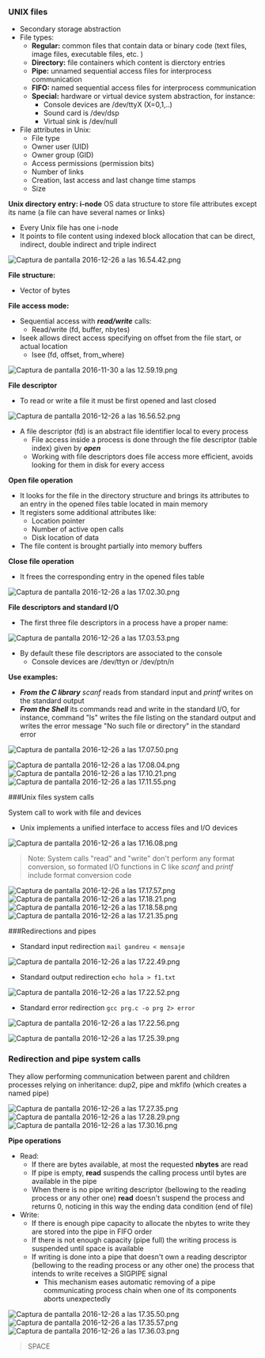 ### UNIX files
+ Secondary storage abstraction
+ File types: 
    + **Regular:** common files that contain data or binary code (text files, image files, executable files, etc. ) 
    + **Directory:** file containers which content is dierctory entries 
    + **Pipe:** unnamed sequential access files for interprocess communication 
    + **FIFO:** named sequential access files for interprocess communication 
    + **Special:** hardware or virtual device system abstraction, for instance: 
        + Console devices are /dev/ttyX (X=0,1,..) 
        + Sound card is /dev/dsp
        + Virtual sink is /dev/null 
+ File attributes in Unix: 
    + File type 
    + Owner user (UID) 
    + Owner group (GID) 
    + Access permissions (permission bits) 
    + Number of links
    + Creation, last access and last change time stamps
    + Size 

**Unix directory entry: i-node** 
OS data structure to store file attributes except its name (a file can have several names or links) 
+ Every Unix file has one i-node
+ It points to file content using indexed block allocation that can be direct, indirect, double indirect and triple indirect

![Captura de pantalla 2016-12-26 a las 16.54.42.png](resources/766BDC96CB530FEBD5AC2DB87602686F.png)

**File structure:**
+ Vector of bytes 

**File access mode:**
+ Sequential access with ***read/write*** calls: 
    + Read/write (fd, buffer, nbytes) 
+ Iseek allows direct access specifying on offset from the file start, or actual location 
    + Isee (fd, offset, from\_where) 

![Captura de pantalla 2016-11-30 a las 12.59.19.png](resources/70570A5DE16770A720426AA7BA8DE6D9.png)

**File descriptor**
+ To read or write a file it must be first opened and last closed

![Captura de pantalla 2016-12-26 a las 16.56.52.png](resources/71430C177AFF3008E637B0B54D9AE4A9.png)

+ A file descriptor (fd) is an abstract file identifier local to every process
    + File access inside a process is done through the file descriptor (table index) given by ***open***
    + Working with file descriptors does file access more efficient, avoids looking for them in disk for every access

**Open file operation**
+ It looks for the file in the directory structure and brings its attributes to an entry in the opened files table located in main memory 
+ It registers some additional attributes like: 
    + Location pointer
    + Number of active open calls
    + Disk location of data 
+ The file content is brought partially into memory buffers 

**Close file operation** 
+ It frees the corresponding entry in the opened files table

![Captura de pantalla 2016-12-26 a las 17.02.30.png](resources/B754368214577AA45688C284D1D7F6C0.png)

**File descriptors and standard I/O** 
+ The first three file descriptors in a process have a proper name:

![Captura de pantalla 2016-12-26 a las 17.03.53.png](resources/9CD1A3B1596F6E4F05544FCDF7A00E0B.png)

+ By default these file descriptors are associated to the console
    + Console devices are /dev/ttyn or /dev/ptn/n 

**Use examples:** 
+ ***From the C library*** *scanf* reads from standard input and *printf* writes on the standard output
+ ***From the Shell*** its commands read and write in the standard I/O, for instance, command "ls" writes the file listing on the standard output and writes the error message "No such file or directory" in the standard error

![Captura de pantalla 2016-12-26 a las 17.07.50.png](resources/A89B194057E42AB890D61003C07DDF67.png)

![Captura de pantalla 2016-12-26 a las 17.08.04.png](resources/DA14082F746FA9E7C7983D761B68F99A.png)
![Captura de pantalla 2016-12-26 a las 17.10.21.png](resources/3DA556E0EE5089B68BD495FB6258D2B8.png)
![Captura de pantalla 2016-12-26 a las 17.11.55.png](resources/E45C97572493F3F2B517D2D2DE6A88BA.png)

###Unix files system calls 

System call to work with file and devices
+ Unix implements a unified interface to access files and I/O devices

![Captura de pantalla 2016-12-26 a las 17.16.08.png](resources/F610A185D5A6DB5D3B05D2D2232DE575.png)

> Note: System calls "read" and "write" don't perform any format conversion, so formated I/O functions in C like *scanf* and *printf* include format conversion code 

![Captura de pantalla 2016-12-26 a las 17.17.57.png](resources/2C72DD74198A621C4A06F12602869F30.png)
![Captura de pantalla 2016-12-26 a las 17.18.21.png](resources/9EF57CA2575456C81A12D0BA0BE88FDC.png)
![Captura de pantalla 2016-12-26 a las 17.18.58.png](resources/B35A065ECA75818C20BEE444E8F7D013.png)
![Captura de pantalla 2016-12-26 a las 17.21.35.png](resources/B602DF79EAD35528F684143FDB63E701.png)

###Redirections and pipes
+ Standard input redirection
  `mail gandreu < mensaje`

![Captura de pantalla 2016-12-26 a las 17.22.49.png](resources/88FF4F23A009BAD6D407CF39989B3B89.png)
+ Standard output redirection
  `echo hola > f1.txt`

![Captura de pantalla 2016-12-26 a las 17.22.52.png](resources/D5964FB171FC801535130E7A5C0EAAE2.png)
+ Standard error redirection
  `gcc prg.c -o prg 2> error`

![Captura de pantalla 2016-12-26 a las 17.22.56.png](resources/CC4DB1EB107D58C93D865EA5BC660A1C.png)

![Captura de pantalla 2016-12-26 a las 17.25.39.png](resources/76DD5C36A5DC24372C8060A5A1458062.png)

### Redirection and pipe system calls

They allow performing communication between parent and children processes relying on inheritance: dup2, pipe and mkfifo (which creates a named pipe) 

![Captura de pantalla 2016-12-26 a las 17.27.35.png](resources/C87ADDBB794BB94DB4C644B92C49E85B.png)
![Captura de pantalla 2016-12-26 a las 17.28.29.png](resources/77D41D4A5DCAB4425C1C959477B0665B.png)
![Captura de pantalla 2016-12-26 a las 17.30.16.png](resources/683F96B8681B7929FC27A6AAC9BDE7D2.png) 

**Pipe operations** 
+ Read: 
    + If there are bytes available, at most the requested **nbytes** are read
    + If pipe is empty, **read** suspends the calling process until bytes are available in the pipe
    + When there is no pipe writing descriptor (bellowing to the reading process or any other one) **read** doesn't suspend the process and returns 0, noticing in this way the ending data condition (end of file) 
+ Write: 
    + If there is enough pipe capacity to allocate the nbytes to write they are stored into the pipe in FIFO order
    + If there is not enough capacity (pipe full) the writing process is suspended until space is available
    + If writing is done into a pipe that doesn't own a reading descriptor (bellowing to the reading process or any other one) the process that intends to write receives a SIGPIPE signal
        + This mechanism eases automatic removing of a pipe communicating process chain when one of its components aborts unexpectedly 

![Captura de pantalla 2016-12-26 a las 17.35.50.png](resources/436C12528DD029C579E7C4DA50DDF65C.png)
![Captura de pantalla 2016-12-26 a las 17.35.57.png](resources/078C58553404515F66623D0413CA89F4.png)
![Captura de pantalla 2016-12-26 a las 17.36.03.png](resources/3BEA42D542B4C952BCDC756BCE12A55C.png)



















> SPACE 
